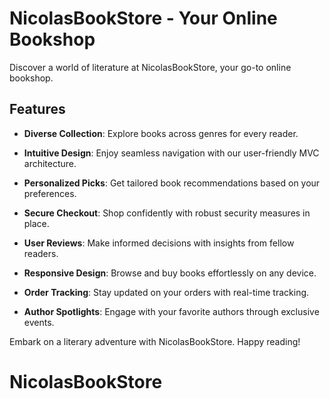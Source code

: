 # NicolasBookStore - Your Online Bookshop

Discover a world of literature at NicolasBookStore, your go-to online bookshop.

## Features

- **Diverse Collection**: Explore books across genres for every reader.

- **Intuitive Design**: Enjoy seamless navigation with our user-friendly MVC architecture.

- **Personalized Picks**: Get tailored book recommendations based on your preferences.

- **Secure Checkout**: Shop confidently with robust security measures in place.

- **User Reviews**: Make informed decisions with insights from fellow readers.

- **Responsive Design**: Browse and buy books effortlessly on any device.

- **Order Tracking**: Stay updated on your orders with real-time tracking.

- **Author Spotlights**: Engage with your favorite authors through exclusive events.

Embark on a literary adventure with NicolasBookStore. Happy reading!
# NicolasBookStore
